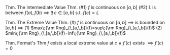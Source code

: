Thm. The Intermediate Value Thm.
(#1)  $f$ is continuous on $[a,\,b]$
(#2)  $L$ is between $f(a),\,f(b)$
	  $\implies$
	  $\exists\,c\in[a,\,b]$ s.t. $f(c)=L$ 

Thm. The Extreme Value Thm.
(#)  $f$ is continuous on $[a,\,b]$ $\implies$ is bounded on $[a,\,b]$
     $\implies$ 
     (1) $max\;{\rm Rng}_{\,[a,\,b]}(f)=sup\;{\rm Rng}_{\,[a,\,b]}(f)$
     (2) $min\;{\rm Rng}_{\,[a,\,b]}(f)=inf\;{\rm Rng}_{\,[a,\,b]}(f)$

Thm. Fermat's Thm
	 $f$ exists a local extreme value at $c$ 
	 $\land$ $f'(c)$ exists 
	 $\implies f'(c)=0$
